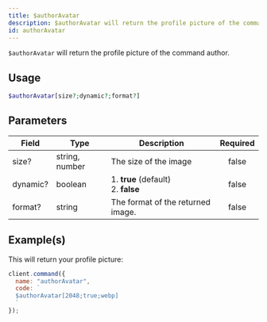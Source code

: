 ```yaml
---
title: $authorAvatar
description: $authorAvatar will return the profile picture of the command author.
id: authorAvatar
---
```


`$authorAvatar` will return the profile picture of the command author.

## Usage

```php
$authorAvatar[size?;dynamic?;format?]
```

## Parameters

| Field    | Type           | Description                               | Required |
| -------- | -------------- | ----------------------------------------- | :------: |
| size?    | string, number | The size of the image                     |  false   |
| dynamic? | boolean        | 1. **true** (default) <br /> 2. **false** |  false   |
| format?  | string         | The format of the returned image.         |  false   |

## Example(s)

This will return your profile picture:

```javascript
client.command({
  name: "authorAvatar",
  code: `
  $authorAvatar[2048;true;webp]
  `
});
```
